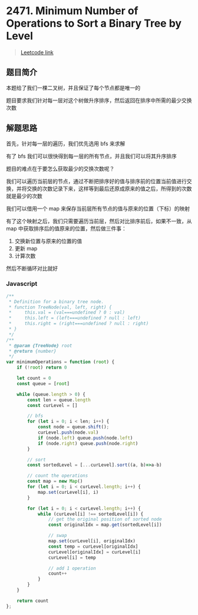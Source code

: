 # 2471. Minimum Number of Operations to Sort a Binary Tree by Level

> [Leetcode link](https://leetcode.com/problems/minimum-number-of-operations-to-sort-a-binary-tree-by-level/)

## 题目简介

本题给了我们一棵二叉树，并且保证了每个节点都是唯一的

题目要求我们针对每一层对这个树做升序排序，然后返回在排序中所需的最少交换次数

## 解题思路

首先，针对每一层的遍历，我们优先选用 bfs 来求解

有了 bfs 我们可以很快得到每一层的所有节点，并且我们可以将其升序排序

题目的难点在于要怎么获取最少的交换次数呢？

我们可以遍历当前层的节点，通过不断把排序好的值与排序前的位置当前值进行交换，并将交换的次数记录下来，这样等到最后还原成原来的值之后，所得到的次数就是最少的次数

我们可以借用一个 map 来保存当前层所有节点的值与原来的位置（下标）的映射

有了这个映射之后，我们只需要遍历当前层，然后对比排序前后，如果不一致，从 map 中获取排序后的值原来的位置，然后做三件事：

1. 交换新位置与原来的位置的值
2. 更新 map
3. 计算次数

然后不断循环对比就好

### Javascript

```js
/**
 * Definition for a binary tree node.
 * function TreeNode(val, left, right) {
 *     this.val = (val===undefined ? 0 : val)
 *     this.left = (left===undefined ? null : left)
 *     this.right = (right===undefined ? null : right)
 * }
 */
/**
 * @param {TreeNode} root
 * @return {number}
 */
var minimumOperations = function (root) {
    if (!root) return 0

    let count = 0
    const queue = [root]

    while (queue.length > 0) {
        const len = queue.length
        const curLevel = []

        // bfs
        for (let i = 0; i < len; i++) {
            const node = queue.shift();
            curLevel.push(node.val)
            if (node.left) queue.push(node.left)
            if (node.right) queue.push(node.right)
        }

        // sort
        const sortedLevel = [...curLevel].sort((a, b)=>a-b)

        // count the operations
        const map = new Map()
        for (let i = 0; i < curLevel.length; i++) {
            map.set(curLevel[i], i)
        }

        for (let i = 0; i < curLevel.length; i++) {
            while (curLevel[i] !== sortedLevel[i]) {
                // get the original position of sorted node
                const originalIdx = map.get(sortedLevel[i])

                // swap
                map.set(curLevel[i], originalIdx)
                const temp = curLevel[originalIdx]
                curLevel[originalIdx] = curLevel[i]
                curLevel[i] = temp

                // add 1 operation
                count++
            }
        }
    }

    return count
};
```

